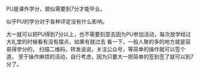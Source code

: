PU是课外学分，貌似需要到7分才能毕业。  

似乎PU的学分对于各种评定没有什么影响。  

大一就可以把PU得到7分以上，也不需要刻意去因为PU参加活动，每次放学经过大礼堂的时候看有没有摆点，如果有就过去
看一下，一般人聚的多的地方就是容易得学分的，  扫描二维码，转发说说，关注公众号，等简单的操作就可以签个道。
至于操作麻烦的活动，自行考虑，因为只要大一把简单的签到签了就可以到7分了。


